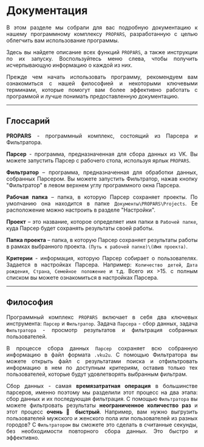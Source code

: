 # Документация

<div style="text-align: justify">
  <p>
    В этом разделе мы собрали для вас подробную документацию к нашему программному комплексу <code>PROPARS</code>, разработанную с целью облегчить вам использование программы.
  </p>
  <p>
    Здесь вы найдете описание всех функций <code>PROPARS</code>, а также инструкции по их запуску. Воспользуйтесь меню слева, чтобы получить исчерпывающую информацию о каждой из них.
  </p>
  <p>
    Прежде чем начать использовать программу, рекомендуем вам ознакомиться с нашей философией и некоторыми ключевыми терминами, которые помогут вам более эффективно работать с программой и лучше понимать предоставленную документацию.
  </p>
</div>

---

<div id="termins"/>

## Глоссарий 

<div style="text-align: justify">
  <p>
    <b>PROPARS</b> - программный комплекс, состоящий из Парсера и Фильтратора.
  </p>
  <p>
    <b>Парсер</b> - программа, предназначенная для сбора данных из VK. Вы можете запустить Парсер с рабочего стола, используя ярлык <code>PROPARS</code>.
  </p>
  <p>
    <b>Фильтратор</b> – программа, предназначенная для обработки данных, собранных Парсером.  Вы можете запустить Фильтратор, нажав кнопку "Фильтратор" в левом верхнем углу программного окна Парсера.
  </p>
  <p>
    <b>Рабочая папка</b> – папка, в которую Парсер сохраняет проекты. По умолчанию она находится в папке <code>Документы\PROPARS\Projects</code>. Ее расположение можно настроить в разделе "Настройки". 
  </p>
  <p>
    <b>Проект</b> – это название, которое определяет имя папки в <code>Рабочей папке</code>, куда Парсер будет сохранять результаты своей работы.
  </p>
  <p>
    <b>Папка проекта</b> – папка, в которую Парсер сохраняет результаты работы в рамках выбранного проекта. <code>(Путь к рабочей папке)\(Имя проекта)</code>.
  </p>
  <p>
    <b>Критерии</b> - информация, которую Парсер собирает о пользователях. Задается в настройках Парсера. Например: <code>Количество детей</code>, <code>Дата рождения</code>, <code>Страна</code>, <code>Семейное положение</code> и т.д. Всего их >15. с полным списком вы можете ознакомиться в настройках Парсера.
  </p>
</div>

---

## Философия

<div style="text-align: justify">
  <p>
    Программный комплекс <code>PROPARS</code> включает в себя два ключевых инструмента: <code>Парсер</code> и <code>Фильтратор</code>. Задача <code>Парсера</code> - сбор данных, задача <code>Фильтратора</code> - просмотр результатов и фильтрация собранных пользователей.
  </p>
  <p>
    В процессе сбора данных <code>Парсер</code> сохраняет всю собранную информацию в файл формата <code>.vku2u</code>. С помощью Фильтратора вы можете открыть файл с результатами поиска и отфильтровать информацию в нем по доступным критериям, оставив только тех пользователей, которые будут удовлетворять выбранным фильтрам.
  </p>
  <p>
    Сбор данных - самая <b>времязатратная операция</b> в большинстве парсеров, именно поэтому мы разделили этот процесс на два этапа: сбор данных и их последующая фильтрация. С помощью <code>Фильтратора</code> вы можете фильтровать результаты <b>неограниченное количество раз</b> и этот процесс <b>очень 🚀 быстрый</b>. Например, вам нужно выгрузить пользователей мужского и женского пола или пользователей из разных городов? С <code>Фильтратором</code> вы сможете это сделать в считанные секунды, без необходимости повторного сбора данных. Это быстро и эффективно.
  </p>
</div>